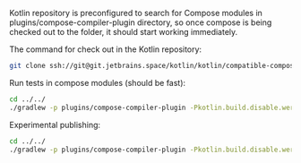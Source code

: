 Kotlin repository is preconfigured to search for Compose modules in plugins/compose-compiler-plugin directory, 
so once compose is being checked out to the folder, it should start working immediately.

The command for check out in the Kotlin repository:

```bash
git clone ssh://git@git.jetbrains.space/kotlin/kotlin/compatible-compose.git plugins/compose-compiler-plugin
```

Run tests in compose modules (should be fast):

```bash
cd ../../
./gradlew -p plugins/compose-compiler-plugin -Pkotlin.build.disable.werror=true -Pkotlin.build.compose.publish.enabled=true cleanTest test
```

Experimental publishing:

```bash
cd ../../
./gradlew -p plugins/compose-compiler-plugin -Pkotlin.build.disable.werror=true -Pkotlin.build.compose.publish.enabled=true publishToMavenLocal
```
